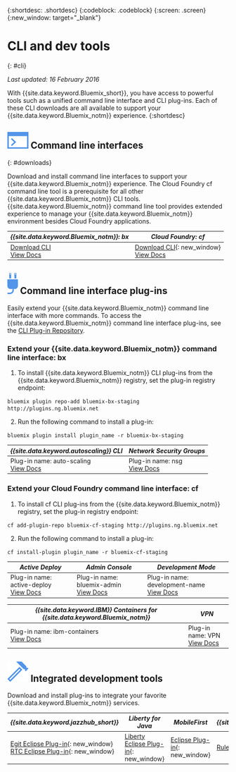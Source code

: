 {:shortdesc: .shortdesc}
{:codeblock: .codeblock}
{:screen: .screen}
{:new_window: target="_blank"}

# CLI and dev tools
{: #cli}

*Last updated: 16 February 2016*

With {{site.data.keyword.Bluemix_short}}, you have access to powerful tools such as a unified command line interface and CLI plug-ins. Each of these CLI downloads are all available to support your {{site.data.keyword.Bluemix_notm}} experience.
{:shortdesc}

## ![Command line interfaces](./images/CLI.svg) Command line interfaces
{: #downloads}

Download and install command line interfaces to support your {{site.data.keyword.Bluemix_notm}} experience. The Cloud Foundry cf command line tool is a prerequisite for all other {{site.data.keyword.Bluemix_notm}} CLI tools. {{site.data.keyword.Bluemix_notm}} command line tool provides extended experience to manage your {{site.data.keyword.Bluemix_notm}} environment besides Cloud Foundry applications.

| *{{site.data.keyword.Bluemix_notm}}: bx* | *Cloud Foundry: cf* |
|---------------------|---------------|
| [Download CLI](http://clis.{DomainName}/) <br> [View Docs](./reference/bluemix_cli/index.html)|  [Download CLI](https://github.com/cloudfoundry/cli/releases){: new_window}  <br> [View Docs](./reference/cfcommands/index.html) |


## ![Command line interface plug-ins](./images/CLI_Plugin.svg) Command line interface plug-ins

Easily extend your {{site.data.keyword.Bluemix_notm}} command line interface with more commands. To access the {{site.data.keyword.Bluemix_notm}} command line interface plug-ins, see the [CLI Plug-in Repository](http://plugins.{DomainName}/).

### Extend your {{site.data.keyword.Bluemix_notm}} command line interface: bx

1. To install {{site.data.keyword.Bluemix_notm}} CLI plug-ins from the {{site.data.keyword.Bluemix_notm}} registry, set the plug-in registry endpoint:
```
bluemix plugin repo-add bluemix-bx-staging http://plugins.ng.bluemix.net
```
2. Run the following command to install a plug-in:
```
bluemix plugin install plugin_name -r bluemix-bx-staging
```

| *{{site.data.keyword.autoscaling}} CLI* | *Network Security Groups* |
|-----|-----|
| Plug-in name: auto-scaling <br> [View Docs](./plugins/auto-scaling/index.html) |  Plug-in name: nsg <br> [View Docs](./plugins/networksecuritygroups/index.html)  |


### Extend your Cloud Foundry command line interface: cf

1. To install cf CLI plug-ins from the {{site.data.keyword.Bluemix_notm}} registry, set the plug-in registry endpoint:
```
cf add-plugin-repo bluemix-cf-staging http://plugins.ng.bluemix.net
```
2. Run the following command to install a plug-in:
```
cf install-plugin plugin_name -r bluemix-cf-staging
```

| *Active Deploy* | *Admin Console* | *Development Mode* |
|-----------------|-----------------|-----------------|
| Plug-in name: active-deploy <br>  [View Docs](../services/ActiveDeploy/index.html#cli) |  Plug-in name: bluemix-admin <br> [View Docs](../cli/plugins/bluemix_admin/index.html) | Plug-in name: development-name <br> [View Docs](./plugins/dev_mode/index.html) |

| *{{site.data.keyword.IBM}} Containers for {{site.data.keyword.Bluemix_notm}}* | *VPN* |
|-----------------|-----------------|
| Plug-in name: ibm-containers <br> [View Docs](https://www.{DomainName}/docs/containers/container_cli_cfic.html#container_cli_cfic) | Plug-in name: VPN <br> [View Docs](./plugins/vpn/index.html) |

<!-- View docs link for bluemix-admin plug-in cannot go live until December time frame. Check in with Michelle -->


## ![Integrated development tools](./images/Integrated_Dev_Tools.svg) Integrated development tools

Download and install plug-ins to integrate your favorite {{site.data.keyword.Bluemix_notm}} services.

| *{{site.data.keyword.jazzhub_short}}* | *Liberty for Java* | *MobileFirst* | *{{site.data.keyword.rules_short}}* |
|-------------|----------|----------|----------|
| [Egit Eclipse Plug-in](https://hub.jazz.net/docs/reference/gitclient/#eclipse_using_egit){: new_window} <br> [RTC Eclipse Plug-in](https://hub.jazz.net/docs/reference/gitclient/#eclipse_using_rtc){: new_window} | [Liberty Eclipse Plug-in](https://developer.ibm.com/wasdev/downloads/liberty-profile-using-eclipse/){: new_window} | [Eclipse Plug-in](https://marketplace.eclipse.org/content/ibm-mobilefirst-platform-studio){: new_window} | [Rules Designer Eclipse Plug-in](../services/rules/index.html#rulov002) |
